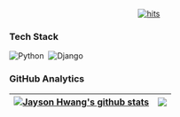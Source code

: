 <div align=center>
  
[![hits](https://myhits.vercel.app/api/hit/https%3A%2F%2Fgithub.com%2Fjhwang0801?color=purple&label=hits&size=small)](https://myhits.vercel.app)

</div>


### Tech Stack

![Python](https://img.shields.io/badge/-Python-05122A?style=flat&logo=python)&nbsp;
![Django](https://img.shields.io/badge/-Django-05122A?style=flat&logo=django&logoColor=092E20)&nbsp;

### GitHub Analytics

| <a href="https://github.com/jhwang0801/github-readme-stats"><img align="center" src="https://github-readme-stats.vercel.app/api?username=jhwang0801&show_icons=true&include_all_commits=true&theme=buefy&hide_border=true" alt="Jayson Hwang's github stats" /></a> | <a href="https://github.com/jhwang0801/github-readme-stats"><img align="center" src="https://github-readme-stats.vercel.app/api/top-langs/?username=jhwang0801&layout=compact&theme=buefy&hide_border=true" /></a> |
| ------------- | ------------- |
